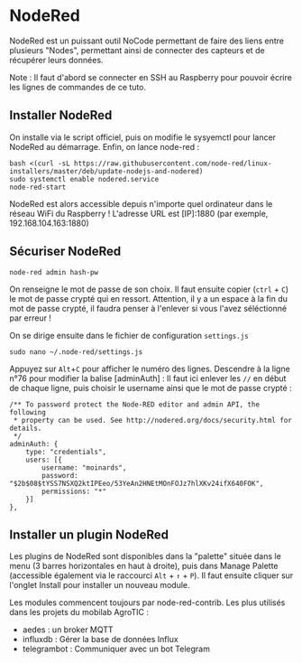 # NodeRed

NodeRed est un puissant outil NoCode permettant de faire des liens entre plusieurs "Nodes", permettant ainsi de connecter des capteurs et de récupérer leurs données. 

Note : Il faut d'abord se connecter en SSH au Raspberry pour pouvoir écrire les lignes de commandes de ce tuto.

## Installer NodeRed

On installe via le script officiel, puis on modifie le sysyemctl pour lancer NodeRed au démarrage. Enfin, on lance node-red : 

    bash <(curl -sL https://raw.githubusercontent.com/node-red/linux-installers/master/deb/update-nodejs-and-nodered)
    sudo systemctl enable nodered.service
    node-red-start
    
NodeRed est alors accessible depuis n'importe quel ordinateur dans le réseau WiFi du Raspberry ! 
L'adresse URL est [IP]:1880 (par exemple, 192.168.104.163:1880)

## Sécuriser NodeRed

    node-red admin hash-pw

On renseigne le mot de passe de son choix. Il faut ensuite copier (```ctrl``` + ```C```) le mot de passe crypté qui en ressort. Attention, il y a un espace à la fin du mot de passe crypté, il faudra penser à l'enlever si vous l'avez séléctionné par erreur !

On se dirige ensuite dans le fichier de configuration ```settings.js```

    sudo nano ~/.node-red/settings.js
    
Appuyez sur ```Alt```+```C``` pour afficher le numéro des lignes. Descendre à la ligne n°76 pour modifier la balise [adminAuth] : Il faut ici enlever les ```//``` en début de chaque ligne, puis choisir le username ainsi que le mot de passe crypté : 

    /** To password protect the Node-RED editor and admin API, the following
     * property can be used. See http://nodered.org/docs/security.html for details.
     */
    adminAuth: {
        type: "credentials",
        users: [{
            username: "moinards",
            password: "$2b$08$tYSS7NSXQ2ktIPEeo/53YeAn2HNEtMOnFOJz7hlXKv24ifX640FOK",
            permissions: "*"
        }]
    },

## Installer un plugin NodeRed

Les plugins de NodeRed sont disponibles dans la "palette" située dans le menu (3 barres horizontales en haut à droite), puis dans Manage Palette (accessible également via le raccourci ```Alt``` + ```↑``` + ```P```). Il faut ensuite cliquer sur l'onglet Install pour installer un nouveau module.

Les modules commencent toujours par node-red-contrib. Les plus utilisés dans les projets du mobilab AgroTIC : 

- aedes : un  broker MQTT
- influxdb : Gérer la base de données Influx
- telegrambot : Communiquer avec un bot Telegram
